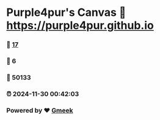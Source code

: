 # Purple4pur's Canvas :link: https://purple4pur.github.io 
### :page_facing_up: [17](https://purple4pur.github.io/tag.html) 
### :speech_balloon: 6 
### :hibiscus: 50133 
### :alarm_clock: 2024-11-30 00:42:03 
### Powered by :heart: [Gmeek](https://github.com/Meekdai/Gmeek)
